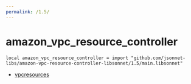 ```yaml
---
permalink: /1.5/
---
```


# amazon_vpc_resource_controller

```jsonnet
local amazon_vpc_resource_controller = import "github.com/jsonnet-libs/amazon-vpc-resource-controller-libsonnet/1.5/main.libsonnet"
```



* [vpcresources](vpcresources/index.md)